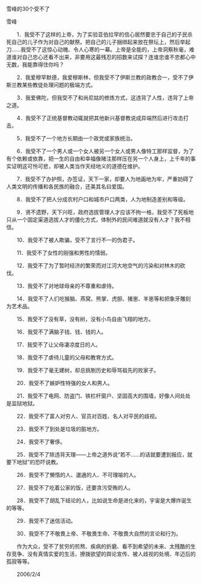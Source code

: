 雪峰的30个受不了

雪峰


　　1．我受不了这样的上帝，为了实验亚伯拉罕的信心居然要忠于自己的子民杀死自己的儿子作为对自己的献祭。把自己的儿子捆绑起来放在祭坛上，然后举起刀……我受不了这惊心动魄、令人心寒的一幕。上帝是全能的，上帝洞察秋毫，难道谁对自己忠心还看不出来，非要用这最残忍的招数来试探？连谁忠谁不忠都心中无数，我能靠得住你吗？

　　2．我爱穆罕默德，我爱穆斯林，但我受不了伊斯兰教的政教合一，受不了伊斯兰教某些教徒处理问题的极端方式。

　　3．我爱佛陀，但我受不了和尚尼姑的修炼方式，这违背了人性，违背了上帝之道。

　　4．我受不了正统基督教动辄就把其他新兴基督教说成异端然后进行攻击打击。

　　5．我受不了一个地方长期由一个政党或家族统治。

　　6．我受不了一个男人或一个女人被另一个女人或男人像特工那样监督，为了有个依赖或依靠，把一生的自由和幸福像赌注那样压在另一个人身上，上千年的事实证明这可怜可悲，却被人类当作天经地义的道德在维护。

　　7．我受不了办护照，办签证，天下一家，却要人为地画地为牢，严重妨碍了人类文明的传播和各民族的融合，还美其名曰爱国。

　　8．我受不了把人分成农村户口和城市户口两类，人为地制造差别和等级。

　　9．贤不遗野，天下兴旺，政府选拔管理人才应该不拘一格，我受不了死板地只从一个固定渠道选拔人才的僵化方式，体制外的民间难道就没有人才？我不相信。

　　10．我受不了被人欺骗，受不了言行不一的伪君子。

　　11．我受不了女性的刚强和男性的懦弱。

　　12．我受不了为了暂时经济的繁荣而对江河大地空气的污染和对林木的砍伐。

　　13．我受不了对地球母亲的不尊重和虐待。

　　14．我受不了人们吃猴脑、燕窝、熊掌、虎胆、猪崽、羊崽等和把象牙雕刻为艺术品。

　　15．我受不了没有草，没有树，没有小鸟自由飞翔的地方。

　　16．我受不了满脑子钱、钱、钱的人。

　　17．我受不了让父母凄凉度日的人。

　　18．我受不了虐待儿童的父母和教育方式。

　　19．我受不了毫无建树，却总挑剔历史和辱骂祖先的败家子。

　　20．我受不了嫉妒性特强的女人和男人。

　　21．我受不了电网、防盗门、铁栏杆窗户、坚固高大的围墙，好像人间处处是监狱地狱。

　　22．我受不了富人对穷人、官员对百姓、名人对平民的歧视。

　　23．我受不了到处是垃圾的脏地方。

　　24．我受不了奢侈。

　　25．我受不了除违背天理——上帝之道外说“若不……的话就要遭到报应，就要下地狱”的恐吓说教。

　　26．我受不了懒惰的人、邋遢的人、不可理喻的人。

　　27．我受不了吃着公家的饭，还要贪污受贿的人。

　　28．我受不了胡乱下结论的人，比如说生命是进化来的，宇宙是大爆炸诞生的等等。

　　29．我受不了迷信活动。

　　30．我受不了不敬畏上帝、不敬畏生命、不敬畏大自然的言论和行为。

　　作为大众，受不了贫穷的煎熬、疾病的折磨、看不到希望的未来、太残酷的生存竞争、没有真情实爱的生活，撩拨欲望的舆论宣传、被人歧视的处境、年迈后的孤寂等等。

　　2006/2/4




